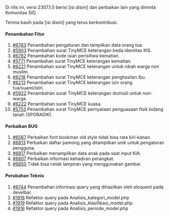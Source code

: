 Di rilis ini, versi 2307.1.0 berisi [isi disini] dan perbaikan lain yang diminta Komunitas SID.

Terima kasih pada [isi disini] yang terus berkontribusi.

#### Penambahan Fitur

1. [#6783](https://github.com/OpenSID/OpenSID/issues/6783) Penambahan pengaturan dan tampilkan data orang tua.
2. [#5903](https://github.com/OpenSID/OpenSID/issues/5903) Penambahan surat TinyMCE keterangan beda identitas KIS.
3. [#6782](https://github.com/OpenSID/OpenSID/issues/6782) Penambahan kode isian perisitiwa kematian.
4. [#5771](https://github.com/OpenSID/OpenSID/issues/5771) Penambahan surat TinyMCE keterangan kematian.
5. [#6221](https://github.com/OpenSID/OpenSID/issues/6221) Penambahan surat TinyMCE keterangan untuk nikah warga non muslim.
6. [#6218](https://github.com/OpenSID/OpenSID/issues/6218) Penambahan surat TinyMCE keterangan penghasilan ibu.
7. [#6213](https://github.com/OpenSID/OpenSID/issues/6213) Penambahan surat TinyMCE keterangan izin orang tua/suami/istri.
8. [#5922](https://github.com/OpenSID/OpenSID/issues/5922) Penambahan surat TinyMCE keterangan domisili untuk non-warga.
9. [#6222](https://github.com/OpenSID/OpenSID/issues/6222) Penambahan surat TinyMCE kuasa.
10. [#5753](https://github.com/OpenSID/OpenSID/issues/5753) Penambahan surat TinyMCE pernyataan penguasaan fisik bidang tanah (SPORADIK).

#### Perbaikan BUG

1. [#6567](https://github.com/OpenSID/OpenSID/issues/6567) Perbaikan font bookman old style tidak bisa rata kiri-kanan.
2. [#6813](https://github.com/OpenSID/OpenSID/issues/6813) Perbaikan daftar pamong yang ditampilkan unik untuk pengaturan pengguna.
3. [#6817](https://github.com/OpenSID/OpenSID/issues/6817) Perbaikan menampilkan data anak pada saat input KIA.
4. [#6807](https://github.com/OpenSID/OpenSID/issues/6807) Perbaikan informasi kehadiran perangkat.
5. [#6850](https://github.com/OpenSID/OpenSID/issues/6850) Tidak bisa cetak lampiran yang menggunakan gambar.

#### Perubahan Teknis

1. [#6744](https://github.com/OpenSID/OpenSID/issues/6744) Penambahan informasi query yang dihasilkan oleh eloquent pada develbar.
2. [#1918](https://github.com/OpenSID/premium/issues/1918) Refaktor query pada Analisis_kategori_model.php
3. [#1919](https://github.com/OpenSID/premium/issues/1919) Refaktor query pada Analisis_klasifikasi_model.php
4. [#1916](https://github.com/OpenSID/premium/issues/1916) Refaktor query pada Analisis_periode_model.php
